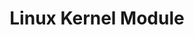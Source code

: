 ---
layout: portfolio_detail
order: 7
title:  Linux Kernel Module
name: linux-kernel-module
badge-description: A kernel module for hooking read and write system calls and encryption using ROT13
filter: filter-os
badge-image: badge.jpg
category: Operating Systems
client:
project-date: Fall 2019
project-url:
github-repository: abradat/kernel-hook-module
full-description:
images:
    - 'direct-mapped.png'
    - 'result.png'
    - 'architecture.png'
---